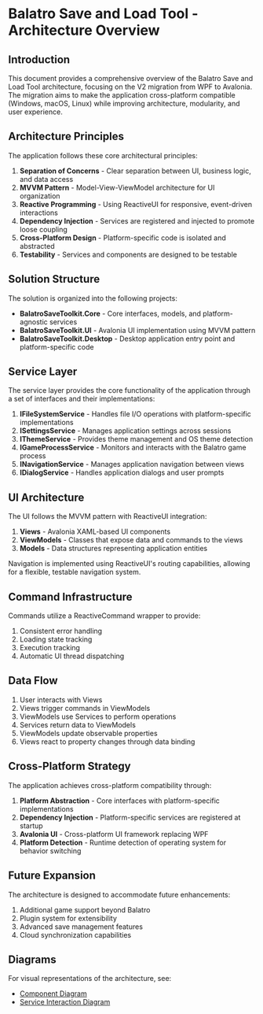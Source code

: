 # Balatro Save and Load Tool - Architecture Overview

## Introduction

This document provides a comprehensive overview of the Balatro Save and Load Tool architecture, focusing on the V2 migration from WPF to Avalonia. The migration aims to make the application cross-platform compatible (Windows, macOS, Linux) while improving architecture, modularity, and user experience.

## Architecture Principles

The application follows these core architectural principles:

1. **Separation of Concerns** - Clear separation between UI, business logic, and data access
2. **MVVM Pattern** - Model-View-ViewModel architecture for UI organization
3. **Reactive Programming** - Using ReactiveUI for responsive, event-driven interactions
4. **Dependency Injection** - Services are registered and injected to promote loose coupling
5. **Cross-Platform Design** - Platform-specific code is isolated and abstracted
6. **Testability** - Services and components are designed to be testable

## Solution Structure

The solution is organized into the following projects:

- **BalatroSaveToolkit.Core** - Core interfaces, models, and platform-agnostic services
- **BalatroSaveToolkit.UI** - Avalonia UI implementation using MVVM pattern
- **BalatroSaveToolkit.Desktop** - Desktop application entry point and platform-specific code

## Service Layer

The service layer provides the core functionality of the application through a set of interfaces and their implementations:

1. **IFileSystemService** - Handles file I/O operations with platform-specific implementations
2. **ISettingsService** - Manages application settings across sessions
3. **IThemeService** - Provides theme management and OS theme detection
4. **IGameProcessService** - Monitors and interacts with the Balatro game process
5. **INavigationService** - Manages application navigation between views
6. **IDialogService** - Handles application dialogs and user prompts

## UI Architecture

The UI follows the MVVM pattern with ReactiveUI integration:

1. **Views** - Avalonia XAML-based UI components
2. **ViewModels** - Classes that expose data and commands to the views
3. **Models** - Data structures representing application entities

Navigation is implemented using ReactiveUI's routing capabilities, allowing for a flexible, testable navigation system.

## Command Infrastructure

Commands utilize a ReactiveCommand wrapper to provide:

1. Consistent error handling
2. Loading state tracking
3. Execution tracking
4. Automatic UI thread dispatching

## Data Flow

1. User interacts with Views
2. Views trigger commands in ViewModels
3. ViewModels use Services to perform operations
4. Services return data to ViewModels
5. ViewModels update observable properties
6. Views react to property changes through data binding

## Cross-Platform Strategy

The application achieves cross-platform compatibility through:

1. **Platform Abstraction** - Core interfaces with platform-specific implementations
2. **Dependency Injection** - Platform-specific services are registered at startup
3. **Avalonia UI** - Cross-platform UI framework replacing WPF
4. **Platform Detection** - Runtime detection of operating system for behavior switching

## Future Expansion

The architecture is designed to accommodate future enhancements:

1. Additional game support beyond Balatro
2. Plugin system for extensibility
3. Advanced save management features
4. Cloud synchronization capabilities

## Diagrams

For visual representations of the architecture, see:

- [Component Diagram](component-diagram.md)
- [Service Interaction Diagram](service-interaction.md)
